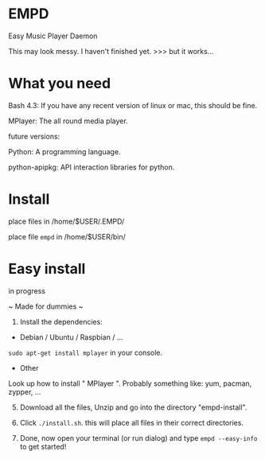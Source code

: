 # EMPD
Easy Music Player Daemon

This may look messy. I haven't finished yet. >>> but it works...

# What you need

Bash 4.3: If you have any recent version of linux or mac, this should be fine.

MPlayer: The all round media player.

future versions:

Python: A programming language.

python-apipkg: API interaction libraries for python.

# Install

place files in /home/$USER/.EMPD/

place file `empd` in /home/$USER/bin/

# Easy install

in progress

 ~ Made for dummies ~

1) Install the dependencies:

- Debian / Ubuntu / Raspbian / ...

`sudo apt-get install mplayer` in your console.

- Other

Look up how to install " MPlayer ".  Probably something like: yum, pacman, zypper, ...

5) Download all the files, Unzip and go into the directory "empd-install".

6) Click `./install.sh`. this will place all files in their correct directories.

7) Done, now open your terminal (or run dialog) and type `empd --easy-info` to get started!

